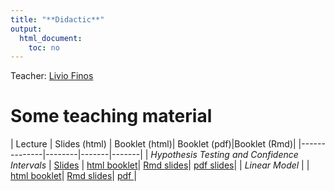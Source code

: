 ```yaml
---
title: "**Didactic**"
output:
  html_document:
    toc: no
---
```


Teacher: [Livio Finos](https://liviofinos.net)



# Some teaching material 
  

|  Lecture    | Slides (html) | Booklet (html)| Booklet (pdf)|Booklet (Rmd)|
|--------------|--------|-------|-------|
| *Hypothesis Testing and Confidence Intervals* | [Slides](https://github.com/livioivil/inference_basics/blob/master/chap1_inference.html) |  [html booklet](https://github.com/livioivil/inference_basics/blob/master/chap1_inference_booklet.html)| [Rmd slides](https://github.com/livioivil/inference_basics/blob/master/chap1_inference.Rmd)| [pdf slides](https://github.com/livioivil/inference_basics/blob/master/chap1_inference.pdf)|
| *Linear Model* | |  [html booklet](https://github.com/livioivil/inference_basics/blob/master/LinearModel_booklet.html)| [Rmd slides](https://github.com/livioivil/inference_basics/blob/master/LinearModel_booklet.Rmd)| [pdf ](https://github.com/livioivil/inference_basics/blob/master/LinearModel_booklet.pdf)|
